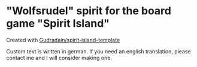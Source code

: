 # "Wolfsrudel" spirit for the board game "Spirit Island"

Created with [Gudradain/spirit-island-template](https://github.com/Gudradain/spirit-island-template.git)

Custom text is written in german. If you need an english translation, please contact me and I will consider making one.
